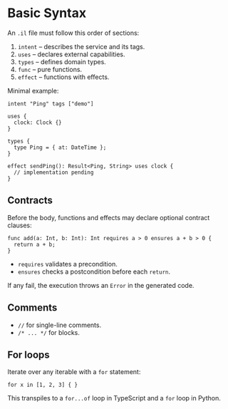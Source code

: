 # Basic Syntax

An `.il` file must follow this order of sections:

1. `intent` – describes the service and its tags.
2. `uses` – declares external capabilities.
3. `types` – defines domain types.
4. `func` – pure functions.
5. `effect` – functions with effects.

Minimal example:

```intentlang
intent "Ping" tags ["demo"]

uses {
  clock: Clock {}
}

types {
  type Ping = { at: DateTime };
}

effect sendPing(): Result<Ping, String> uses clock {
  // implementation pending
}
```

## Contracts

Before the body, functions and effects may declare optional contract clauses:

```intentlang
func add(a: Int, b: Int): Int requires a > 0 ensures a + b > 0 {
  return a + b;
}
```

- `requires` validates a precondition.
- `ensures` checks a postcondition before each `return`.

If any fail, the execution throws an `Error` in the generated code.

## Comments

- `//` for single-line comments.
- `/* ... */` for blocks.

## For loops

Iterate over any iterable with a `for` statement:

```intentlang
for x in [1, 2, 3] { }
```

This transpiles to a `for...of` loop in TypeScript and a `for` loop in Python.
